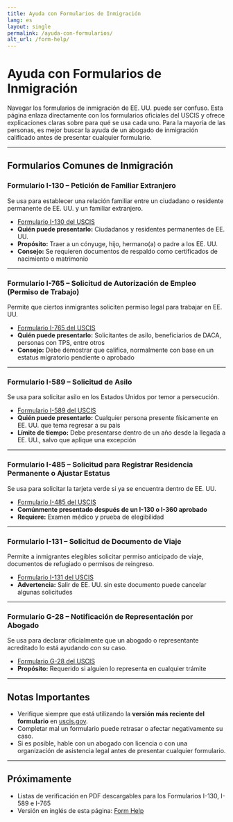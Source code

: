 ```yaml
---
title: Ayuda con Formularios de Inmigración
lang: es
layout: single
permalink: /ayuda-con-formularios/
alt_url: /form-help/
---
```


# Ayuda con Formularios de Inmigración

Navegar los formularios de inmigración de EE. UU. puede ser confuso. Esta página enlaza directamente con los formularios oficiales del USCIS y ofrece explicaciones claras sobre para qué se usa cada uno. Para la mayoría de las personas, es mejor buscar la ayuda de un abogado de inmigración calificado antes de presentar cualquier formulario.

---

## Formularios Comunes de Inmigración

### **Formulario I-130 – Petición de Familiar Extranjero**
Se usa para establecer una relación familiar entre un ciudadano o residente permanente de EE. UU. y un familiar extranjero.

- [Formulario I-130 del USCIS](https://www.uscis.gov/i-130)
- **Quién puede presentarlo:** Ciudadanos y residentes permanentes de EE. UU.  
- **Propósito:** Traer a un cónyuge, hijo, hermano(a) o padre a los EE. UU.  
- **Consejo:** Se requieren documentos de respaldo como certificados de nacimiento o matrimonio

---

### **Formulario I-765 – Solicitud de Autorización de Empleo (Permiso de Trabajo)**
Permite que ciertos inmigrantes soliciten permiso legal para trabajar en EE. UU.

- [Formulario I-765 del USCIS](https://www.uscis.gov/i-765)
- **Quién puede presentarlo:** Solicitantes de asilo, beneficiarios de DACA, personas con TPS, entre otros  
- **Consejo:** Debe demostrar que califica, normalmente con base en un estatus migratorio pendiente o aprobado

---

### **Formulario I-589 – Solicitud de Asilo**
Se usa para solicitar asilo en los Estados Unidos por temor a persecución.

- [Formulario I-589 del USCIS](https://www.uscis.gov/i-589)
- **Quién puede presentarlo:** Cualquier persona presente físicamente en EE. UU. que tema regresar a su país  
- **Límite de tiempo:** Debe presentarse dentro de un año desde la llegada a EE. UU., salvo que aplique una excepción

---

### **Formulario I-485 – Solicitud para Registrar Residencia Permanente o Ajustar Estatus**
Se usa para solicitar la tarjeta verde si ya se encuentra dentro de EE. UU.

- [Formulario I-485 del USCIS](https://www.uscis.gov/i-485)
- **Comúnmente presentado después de un I-130 o I-360 aprobado**  
- **Requiere:** Examen médico y prueba de elegibilidad

---

### **Formulario I-131 – Solicitud de Documento de Viaje**
Permite a inmigrantes elegibles solicitar permiso anticipado de viaje, documentos de refugiado o permisos de reingreso.

- [Formulario I-131 del USCIS](https://www.uscis.gov/i-131)
- **Advertencia:** Salir de EE. UU. sin este documento puede cancelar algunas solicitudes

---

### **Formulario G-28 – Notificación de Representación por Abogado**
Se usa para declarar oficialmente que un abogado o representante acreditado lo está ayudando con su caso.

- [Formulario G-28 del USCIS](https://www.uscis.gov/g-28)
- **Propósito:** Requerido si alguien lo representa en cualquier trámite

---

## Notas Importantes

- Verifique siempre que está utilizando la **versión más reciente del formulario** en [uscis.gov](https://www.uscis.gov).
- Completar mal un formulario puede retrasar o afectar negativamente su caso.
- Si es posible, hable con un abogado con licencia o con una organización de asistencia legal antes de presentar cualquier formulario.

---

## Próximamente

- Listas de verificación en PDF descargables para los Formularios I-130, I-589 e I-765  
- Versión en inglés de esta página: [Form Help](/form-help/)